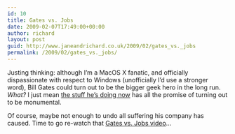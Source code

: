 ```yaml
---
id: 10
title: Gates vs. Jobs
date: 2009-02-07T17:49:00+00:00
author: richard
layout: post
guid: http://www.janeandrichard.co.uk/2009/02/gates_vs._jobs
permalink: /2009/02/gates_vs._jobs/
---
```

Justing thinking: although I&#8217;m a MacOS X fanatic, and officially dispassionate with respect to Windows (unofficially I&#8217;d use a stronger word), Bill Gates could turn out to be the bigger geek hero in the long run. _What?_ I just mean [the stuff he&#8217;s doing now](http://www.gatesfoundation.org/annual-letter/Pages/2009-annual-letter-introduction.aspx) has all the promise of turning out to be monumental.

Of course, maybe not enough to undo all suffering his company has caused. Time to go re-watch that [Gates vs. Jobs video](http://www.youtube.com/watch?v=TrGruc9iGIU)&#8230;